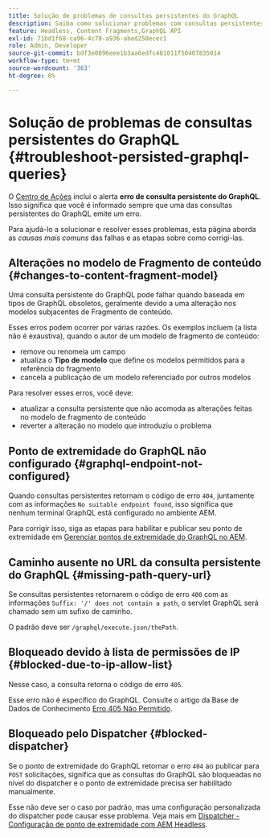 ```yaml
---
title: Solução de problemas de consultas persistentes do GraphQL
description: Saiba como solucionar problemas com consultas persistentes do GraphQL no Adobe Experience Manager as a Cloud Service.
feature: Headless, Content Fragments,GraphQL API
exl-id: 71bd1f68-ca96-4c78-a936-abed250ecec1
role: Admin, Developer
source-git-commit: bdf3e0896eee1b3aa6edfc481011f50407835014
workflow-type: tm+mt
source-wordcount: '363'
ht-degree: 0%

---
```


# Solução de problemas de consultas persistentes do GraphQL {#troubleshoot-persisted-graphql-queries}

O [Centro de Ações](/help/operations/actions-center.md) inclui o alerta **erro de consulta persistente do GraphQL**. Isso significa que você é informado sempre que uma das consultas persistentes do GraphQL emite um erro.

Para ajudá-lo a solucionar e resolver esses problemas, esta página aborda as *causas mais comuns* das falhas e as etapas sobre como corrigi-las.

## Alterações no modelo de Fragmento de conteúdo {#changes-to-content-fragment-model}

Uma consulta persistente do GraphQL pode falhar quando baseada em tipos de GraphQL obsoletos, geralmente devido a uma alteração nos modelos subjacentes de Fragmento de conteúdo.

Esses erros podem ocorrer por várias razões. Os exemplos incluem (a lista não é exaustiva), quando o autor de um modelo de fragmento de conteúdo:

* remove ou renomeia um campo
* atualiza o **Tipo de modelo** que define os modelos permitidos para a referência do fragmento
* cancela a publicação de um modelo referenciado por outros modelos

Para resolver esses erros, você deve:

* atualizar a consulta persistente que não acomoda as alterações feitas no modelo de fragmento de conteúdo
* reverter a alteração no modelo que introduziu o problema

## Ponto de extremidade do GraphQL não configurado {#graphql-endpoint-not-configured}

Quando consultas persistentes retornam o código de erro `404`, juntamente com as informações `No suitable endpoint found`, isso significa que nenhum terminal GraphQL está configurado no ambiente AEM.

Para corrigir isso, siga as etapas para habilitar e publicar seu ponto de extremidade em [Gerenciar pontos de extremidade do GraphQL no AEM](/help/headless/graphql-api/graphql-endpoint.md).

## Caminho ausente no URL da consulta persistente do GraphQL {#missing-path-query-url}

Se consultas persistentes retornarem o código de erro `400` com as informações `Suffix: '/' does not contain a path`, o servlet GraphQL será chamado sem um sufixo de caminho.

O padrão deve ser `/graphql/execute.json/thePath`.

## Bloqueado devido à lista de permissões de IP {#blocked-due-to-ip-allow-list}

Nesse caso, a consulta retorna o código de erro `405`.

Esse erro não é específico do GraphQL. Consulte o artigo da Base de Dados de Conhecimento [Erro 405 Não Permitido](https://experienceleague.adobe.com/en/docs/experience-cloud-kcs/kbarticles/ka-20824).

## Bloqueado pelo Dispatcher {#blocked-dispatcher}

Se o ponto de extremidade do GraphQL retornar o erro `404` ao publicar para `POST` solicitações, significa que as consultas do GraphQL são bloqueadas no nível do dispatcher e o ponto de extremidade precisa ser habilitado manualmente.

Esse não deve ser o caso por padrão, mas uma configuração personalizada do dispatcher pode causar esse problema. Veja mais em [Dispatcher - Configuração de ponto de extremidade com AEM Headless](/help/headless/deployment/dispatcher.md).
